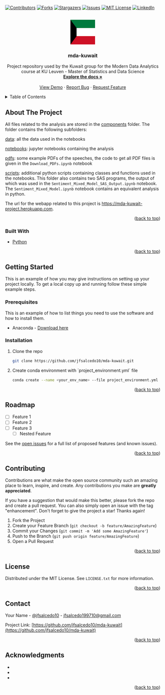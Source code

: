 <div id="top"></div>
<!--
*** Thanks for checking out the Best-README-Template. If you have a suggestion
*** that would make this better, please fork the repo and create a pull request
*** or simply open an issue with the tag "enhancement".
*** Don't forget to give the project a star!
*** Thanks again! Now go create something AMAZING! :D
-->



<!-- PROJECT SHIELDS -->
<!--
*** I'm using markdown "reference style" links for readability.
*** Reference links are enclosed in brackets [ ] instead of parentheses ( ).
*** See the bottom of this document for the declaration of the reference variables
*** for contributors-url, forks-url, etc. This is an optional, concise syntax you may use.
*** https://www.markdownguide.org/basic-syntax/#reference-style-links
-->
[![Contributors][contributors-shield]][contributors-url]
[![Forks][forks-shield]][forks-url]
[![Stargazers][stars-shield]][stars-url]
[![Issues][issues-shield]][issues-url]
[![MIT License][license-shield]][license-url]
[![LinkedIn][linkedin-shield]][linkedin-url]



<!-- PROJECT LOGO -->
<br />
<div align="center">
  <a href="https://github.com/jfsalcedo10/mda-kuwait">
    <img src="other/logo.png" alt="Logo" width="80" height="80">
  </a>

<h3 align="center">mda-kuwait</h3>

  <p align="center">
    Project repository used by the Kuwait group for the Modern Data Analytics course at KU Leuven - Master of Statistics and Data Science
    <br />
    <a href="https://github.com/jfsalcedo10/mda-kuwait"><strong>Explore the docs »</strong></a>
    <br />
    <br />
    <a href="https://github.com/jfsalcedo10/mda-kuwait">View Demo</a>
    ·
    <a href="https://github.com/jfsalcedo10/mda-kuwait/issues">Report Bug</a>
    ·
    <a href="https://github.com/jfsalcedo10/mda-kuwait/issues">Request Feature</a>
  </p>
</div>



<!-- TABLE OF CONTENTS -->
<details>
  <summary>Table of Contents</summary>
  <ol>
    <li>
      <a href="#about-the-project">About The Project</a>
      <ul>
        <li><a href="#built-with">Built With</a></li>
      </ul>
    </li>
    <li>
      <a href="#getting-started">Getting Started</a>
      <ul>
        <li><a href="#prerequisites">Prerequisites</a></li>
        <li><a href="#installation">Installation</a></li>
      </ul>
    </li>
    <!-- <li><a href="#usage">Usage</a></li> -->
    <!-- <li><a href="#roadmap">Roadmap</a></li> -->
    <li><a href="#contributing">Contributing</a></li>
    <li><a href="#license">License</a></li>
    <li><a href="#contact">Contact</a></li>
    <li><a href="#acknowledgments">Acknowledgments</a></li>
  </ol>
</details>



<!-- ABOUT THE PROJECT -->
## About The Project

<!-- [![Product Name Screen Shot][product-screenshot]](https://example.com) -->

All files related to the analysis are stored in the [components](https://github.com/jfsalcedo10/mda-kuwait/tree/main/components) folder. The folder contains the following subfolders:

[data](https://github.com/jfsalcedo10/mda-kuwait/tree/main/components/data): all the data used in the notebooks

[notebooks](https://github.com/jfsalcedo10/mda-kuwait/tree/main/components/notebooks): jupyter notebooks containing the analysis

[pdfs](https://github.com/jfsalcedo10/mda-kuwait/tree/main/components/pdfs): some example PDFs of the speeches, the code to get all PDF files is given in the `Download_PDFs.ipynb` notebook

[scripts](https://github.com/jfsalcedo10/mda-kuwait/tree/main/components/scripts): additional python scripts containing classes and functions used in the notebooks. This folder also contains two SAS programs, the output of which was used in the `Sentiment_Mixed_Model_SAS_Output.ipynb` notebook. The `Sentiment_Mixed_Model.ipynb` notebook contains an equivalent analysis in python.

The url for the webapp related to this project is https://mda-kuwait-project.herokuapp.com.

<p align="right">(<a href="#top">back to top</a>)</p>



### Built With

* [Python](https://nextjs.org/)
<!-- * [React.js](https://reactjs.org/)
* [Vue.js](https://vuejs.org/)
* [Angular](https://angular.io/)
* [Svelte](https://svelte.dev/)
* [Laravel](https://laravel.com)
* [Bootstrap](https://getbootstrap.com)
* [JQuery](https://jquery.com) -->

<p align="right">(<a href="#top">back to top</a>)</p>



<!-- GETTING STARTED -->
## Getting Started

This is an example of how you may give instructions on setting up your project locally.
To get a local copy up and running follow these simple example steps.

### Prerequisites

This is an example of how to list things you need to use the software and how to install them.
* Anaconda - [Download here](https://www.anaconda.com/products/individual)

### Installation

1. Clone the repo
   ```sh
   git clone https://github.com/jfsalcedo10/mda-kuwait.git
   ```
2. Create conda environment with ´project_environment.yml´ file 
   ```sh
   conda create --name <your_env_name> --file project_environment.yml
   ```

<p align="right">(<a href="#top">back to top</a>)</p>



<!-- USAGE EXAMPLES -->
<!-- ## Usage

Use this space to show useful examples of how a project can be used. Additional screenshots, code examples and demos work well in this space. You may also link to more resources.

_For more examples, please refer to the [Documentation](https://example.com)_

<p align="right">(<a href="#top">back to top</a>)</p>

 -->

<!-- ROADMAP -->
## Roadmap

- [ ] Feature 1
- [ ] Feature 2
- [ ] Feature 3
    - [ ] Nested Feature

See the [open issues](https://github.com/jfsalcedo10/mda-kuwait/issues) for a full list of proposed features (and known issues).

<p align="right">(<a href="#top">back to top</a>)</p>



<!-- CONTRIBUTING -->
## Contributing

Contributions are what make the open source community such an amazing place to learn, inspire, and create. Any contributions you make are **greatly appreciated**.

If you have a suggestion that would make this better, please fork the repo and create a pull request. You can also simply open an issue with the tag "enhancement".
Don't forget to give the project a star! Thanks again!

1. Fork the Project
2. Create your Feature Branch (`git checkout -b feature/AmazingFeature`)
3. Commit your Changes (`git commit -m 'Add some AmazingFeature'`)
4. Push to the Branch (`git push origin feature/AmazingFeature`)
5. Open a Pull Request

<p align="right">(<a href="#top">back to top</a>)</p>



<!-- LICENSE -->
## License

Distributed under the MIT License. See `LICENSE.txt` for more information.

<p align="right">(<a href="#top">back to top</a>)</p>



<!-- CONTACT -->
## Contact

Your Name - [@jfsalcedo10](https://twitter.com/jfsalcedo10) - jfsalcedo199710@gmail.com

Project Link: [https://github.com/jfsalcedo10/mda-kuwait](https://github.com/jfsalcedo10/mda-kuwait)

<p align="right">(<a href="#top">back to top</a>)</p>



<!-- ACKNOWLEDGMENTS -->
## Acknowledgments

* []()
* []()
* []()

<p align="right">(<a href="#top">back to top</a>)</p>



<!-- MARKDOWN LINKS & IMAGES -->
<!-- https://www.markdownguide.org/basic-syntax/#reference-style-links -->
[contributors-shield]: https://img.shields.io/github/contributors/jfsalcedo10/mda-kuwait.svg?style=for-the-badge
[contributors-url]: https://github.com/jfsalcedo10/mda-kuwait/graphs/contributors
[forks-shield]: https://img.shields.io/github/forks/jfsalcedo10/mda-kuwait.svg?style=for-the-badge
[forks-url]: https://github.com/jfsalcedo10/mda-kuwait/network/members
[stars-shield]: https://img.shields.io/github/stars/jfsalcedo10/mda-kuwait.svg?style=for-the-badge
[stars-url]: https://github.com/jfsalcedo10/mda-kuwait/stargazers
[issues-shield]: https://img.shields.io/github/issues/jfsalcedo10/mda-kuwait.svg?style=for-the-badge
[issues-url]: https://github.com/jfsalcedo10/mda-kuwait/issues
[license-shield]: https://img.shields.io/github/license/jfsalcedo10/mda-kuwait.svg?style=for-the-badge
[license-url]: https://github.com/jfsalcedo10/mda-kuwait/blob/master/LICENSE.txt
[linkedin-shield]: https://img.shields.io/badge/-LinkedIn-black.svg?style=for-the-badge&logo=linkedin&colorB=555
[linkedin-url]: https://linkedin.com/in/jfsalcedo10
[product-screenshot]: images/screenshot.png
